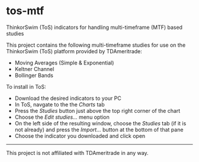 # tos-mtf
ThinkorSwim (ToS) indicators for handling multi-timeframe (MTF) based studies

This project contains the following multi-timeframe studies for use on the ThinkorSwim (ToS) platform provided by TDAmeritrade:

* Moving Averages (Simple & Exponential)
* Keltner Channel
* Bollinger Bands

To install in ToS:

* Download the desired indicators to your PC
* In ToS, navgate to the the *Charts* tab
* Press the *Studies* button just above the top right corner of the chart
* Choose the *Edit studies...* menu option
* On the left side of the resulting window, choose the *Studies* tab (if it is not already) and press the *Import...* button at the bottom of that pane
* Choose the indicator you downloaded and click open

***
This project is not affiliated with TDAmeritrade in any way.
